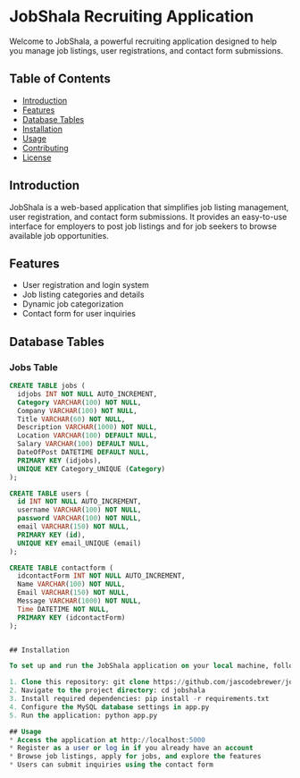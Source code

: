 # JobShala Recruiting Application

Welcome to JobShala, a powerful recruiting application designed to help you manage job listings, user registrations, and contact form submissions.

## Table of Contents

- [Introduction](#introduction)
- [Features](#features)
- [Database Tables](#database-tables)
- [Installation](#installation)
- [Usage](#usage)
- [Contributing](#contributing)
- [License](#license)

## Introduction

JobShala is a web-based application that simplifies job listing management, user registration, and contact form submissions. It provides an easy-to-use interface for employers to post job listings and for job seekers to browse available job opportunities.

## Features

- User registration and login system
- Job listing categories and details
- Dynamic job categorization
- Contact form for user inquiries

## Database Tables

### Jobs Table

```sql
CREATE TABLE jobs (
  idjobs INT NOT NULL AUTO_INCREMENT,
  Category VARCHAR(100) NOT NULL,
  Company VARCHAR(100) NOT NULL,
  Title VARCHAR(60) NOT NULL,
  Description VARCHAR(1000) NOT NULL,
  Location VARCHAR(100) DEFAULT NULL,
  Salary VARCHAR(100) DEFAULT NULL,
  DateOfPost DATETIME DEFAULT NULL,
  PRIMARY KEY (idjobs),
  UNIQUE KEY Category_UNIQUE (Category)
);

CREATE TABLE users (
  id INT NOT NULL AUTO_INCREMENT,
  username VARCHAR(100) NOT NULL,
  password VARCHAR(100) NOT NULL,
  email VARCHAR(150) NOT NULL,
  PRIMARY KEY (id),
  UNIQUE KEY email_UNIQUE (email)
);

CREATE TABLE contactform (
  idcontactForm INT NOT NULL AUTO_INCREMENT,
  Name VARCHAR(100) NOT NULL,
  Email VARCHAR(150) NOT NULL,
  Message VARCHAR(1000) NOT NULL,
  Time DATETIME NOT NULL,
  PRIMARY KEY (idcontactForm)
);


## Installation

To set up and run the JobShala application on your local machine, follow these steps:

1. Clone this repository: git clone https://github.com/jascodebrewer/jobshala.git
2. Navigate to the project directory: cd jobshala
3. Install required dependencies: pip install -r requirements.txt
4. Configure the MySQL database settings in app.py
5. Run the application: python app.py

## Usage
* Access the application at http://localhost:5000
* Register as a user or log in if you already have an account
* Browse job listings, apply for jobs, and explore the features
* Users can submit inquiries using the contact form